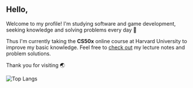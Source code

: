 ## Hello,

Welcome to my profile! I'm studying software and game development, seeking knowledge and solving problems every day 💪

Thus I'm currently taking the **CS50x** online course at Harvard University to improve my basic knowledge. Feel free to [check out](https://github.com/raydtutto/harvard-cs50x-2024) my lecture notes and problem solutions.

Thank you for visiting 🌏

![Top Langs](https://github-readme-stats.vercel.app/api/top-langs/?username=raydtutto&layout=compact)

